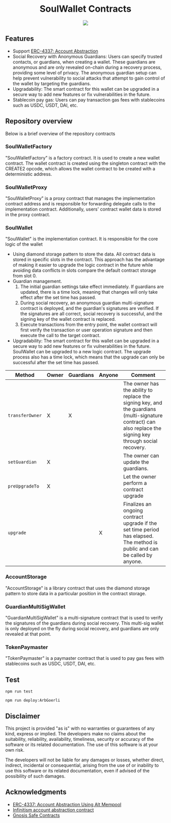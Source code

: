 <div align="center">
  <h1 align="center">SoulWallet Contracts</h1>
</div>

<div align="center">
<img src="https://raw.githubusercontent.com/proofofsoulprotocol/soul-wallet-packages/main/src/assets/logo.svg">
</div>

## Features
+ Support [ERC-4337: Account Abstraction](https://eips.ethereum.org/EIPS/eip-4337)
+ Social Recovery with Anonymous Guardians: Users can specify trusted contacts, or guardians, when creating a wallet. These guardians are anonymous and are only revealed on-chain during a recovery process, providing some level of privacy. The anonymous guardian setup can help prevent vulnerability to social attacks that attempt to gain control of the wallet by targeting the guardians.
+ Upgradability: The smart contract for this wallet can be upgraded in a secure way to add new features or fix vulnerabilities in the future.
+ Stablecoin pay gas: Users can pay transaction gas fees with stablecoins such as USDC, USDT, DAI, etc.

## Repository overview

Below is a brief overview of the repository contracts

### SoulWalletFactory

"SoulWalletFactory" is a factory contract. It is used to create a new wallet contract. The wallet contract is created using the singleton contract with the CREATE2 opcode, which allows the wallet contract to be created with a deterministic address.

### SoulWalletProxy
"SoulWalletProxy" is a proxy contract that manages the implementation contract address and is responsible for forwarding delegate calls to the implementation contract. Additionally, users' contract wallet data is stored in the proxy contract.

### SoulWallet
"SoulWallet" is the implementation contract. It is responsible for the core logic of the wallet
+ Using diamond storage pattern to store the data. All contract data is stored in specific slots in the contract. This approach has the advantage of making it easier to upgrade the logic contract in the future while avoiding data conflicts in slots compare the default contract storage from slot 0.
+ Guardian management.
  1. The initial guardian settings take effect immediately. If guardians are updated, there is a time lock, meaning that changes will only take effect after the set time has passed.
  2. During social recovery, an anonymous guardian multi-signature contract is deployed, and the guardian's signatures are verified. If the signatures are all correct, social recovery is successful, and the signing key of the wallet contract is replaced.
  3. Execute transactions from the entry point, the wallet contract will first verify the transaction or user operation signature and then execute the call to the target contract.
+ Upgradability: The smart contract for this wallet can be upgraded in a secure way to add new features or fix vulnerabilities in the future. SoulWallet can be upgraded to a new logic contract. The upgrade process also has a time lock, which means that the upgrade can only be successful after the set time has passed.

| Method                        | Owner  | Guardians| Anyone | Comment                                                                                         |
| ----------------------------  | ------ | ------   | ------ | ----------------------------------------------------------------------------------------------- |
| `transferOwner`               | X      | X        |        |  The owner has the ability to replace the signing key, and the guardians (multi-signature contract) can also replace the signing key through social recovery.
|`setGuardian`     | X      |          |        |  The owner can update the guardians.                                               |
| `preUpgradeTo`              | X      |          |        |  Let the owner perform a contract upgrade                                             |
| `upgrade`            |        |          |   X    | Finalizes an ongoing contract upgrade if the set time period has elapsed. The method is public and can be called by anyone. |

### AccountStorage
"AccountStorage" is a library contract that uses the diamond storage pattern to store data in a particular position in the contract storage.

### GuardianMultiSigWallet
"GuardianMultiSigWallet" is a multi-signature contract that is used to verify the signatures of the guardians during social recovery. This multi-sig wallet is only deployed on the fly during social recovery, and guardians are only revealed at that point.

### TokenPaymaster
"TokenPaymaster" is a paymaster contract that is used to pay gas fees with stablecoins such as USDC, USDT, DAI, etc.

## Test
```shell
npm run test
```

```shell
npm run deploy:ArbGoerli
```
## Disclaimer
This project is provided "as is" with no warranties or guarantees of any kind, express or implied. The developers make no claims about the suitability, reliability, availability, timeliness, security or accuracy of the software or its related documentation. The use of this software is at your own risk.

The developers will not be liable for any damages or losses, whether direct, indirect, incidental or consequential, arising from the use of or inability to use this software or its related documentation, even if advised of the possibility of such damages.

## Acknowledgments
* <a href='https://eips.ethereum.org/EIPS/eip-4337'>ERC-4337: Account Abstraction Using Alt Mempool</a>
* <a href='https://github.com/eth-infinitism/account-abstraction'>Infinitism account abstraction contract</a>
* <a href='https://github.com/safe-global/safe-contracts'>Gnosis Safe Contracts</a>